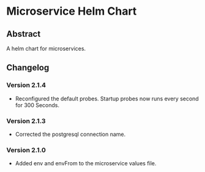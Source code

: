 # Microservice Helm Chart

## Abstract

A helm chart for microservices.

## Changelog

### Version 2.1.4

- Reconfigured the default probes. Startup probes now runs every second for 300 Seconds.

### Version 2.1.3

- Corrected the postgresql connection name.

### Version 2.1.0

- Added env and envFrom to the microservice values file.